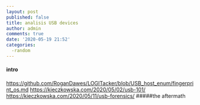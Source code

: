 ```yaml
---
layout: post
published: false
title: analisis USB devices
author: admin
comments: true
date: '2020-05-19 21:52'
categories:
  -random
---
```

#### intro


<!--more-->


####



####

https://github.com/RoganDawes/LOGITacker/blob/USB_host_enum/fingerprint_os.md
https://kieczkowska.com/2020/05/02/usb-101/
https://kieczkowska.com/2020/05/11/usb-forensics/
#####the aftermath
